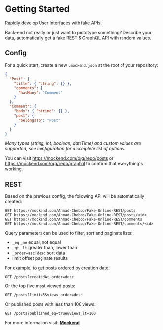 # Getting Started

Rapidly develop User Interfaces with fake APIs.

Back-end not ready or just want to prototype something?
Describe your data, automatically get a fake REST & GraphQL API with random values.

## Config

For a quick start, create a new `.mockend.json` at the root of your repository:

```json
{
  "Post": {
    "title": { "string": {} },
    "comments": {
      "hasMany": "Comment"
    }
  },
  "Comment": {
    "body": { "string": {} },
    "post": {
      "belongsTo": "Post"
    }
  }
}
```

*Many types (string, int, boolean, dateTime) and custom values are supported, see configuration for a complete list of options.*

You can visit https://mockend.com/org/repo/posts or https://mockend.com/org/repo/graphql to confirm that everything's working.

## REST

Based on the previous config, the following API will be automatically created:

```
GET https://mockend.com/Ahmad-Chebbo/Fake-Online-REST/posts
GET https://mockend.com/Ahmad-Chebbo/Fake-Online-REST/posts/<id>
GET https://mockend.com/Ahmad-Chebbo/Fake-Online-REST/comments
GET https://mockend.com/Ahmad-Chebbo/Fake-Online-REST/comments/<id>
```

Query parameters can be used to filter, sort and paginate lists:

* `_eq` `_ne` equal, not equal
* `_gt` `_lt` greater than, lower than
* `_order=asc|desc` sort data
* limit offset paginate results

For example, to get posts ordered by creation date:
```
GET /posts?createdAt_order=desc
```
Or the top five most viewed posts:

```
GET /posts?limit=5&views_order=desc
```

Or published posts with less than 100 views:

```
GET /posts?published_eq=true&views_lt=100
```

For more information visit: **[Mockend](https://docs.mockend.com/config)**
